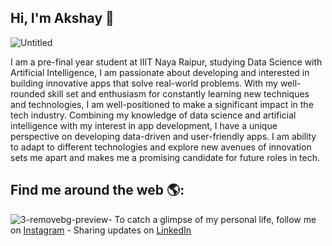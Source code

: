 

## Hi, I'm Akshay 👋


![Untitled](https://user-images.githubusercontent.com/107459686/233813325-e566d0b4-68f3-4d3c-811f-815378fb01c4.png)


I am a pre-final year student at IIIT Naya Raipur, studying Data Science with Artificial Intelligence, I am passionate about developing and interested in building innovative apps that solve real-world problems. With my well-rounded skill set and enthusiasm for constantly learning new techniques and technologies, I am well-positioned to make a significant impact in the tech industry. Combining my knowledge of data science and artificial intelligence with my interest in app development, I have a unique perspective on developing data-driven and user-friendly apps. I am ability to adapt to different technologies and explore new avenues of innovation sets me apart and makes me a promising candidate for future roles in tech.


## Find me around the web 🌎: 

![3-removebg-preview](https://user-images.githubusercontent.com/107459686/233813654-34f0446b-d333-422b-93af-a5ea2c8c92a2.jpg)- To catch a glimpse of my personal life, follow me on <a href="https://www.instagram.com/akshaygarika/"> Instagram</a>  - Sharing updates on <a href="https://www.linkedin.com/in/akshay-garika-9916191ba/">LinkedIn</a> 
